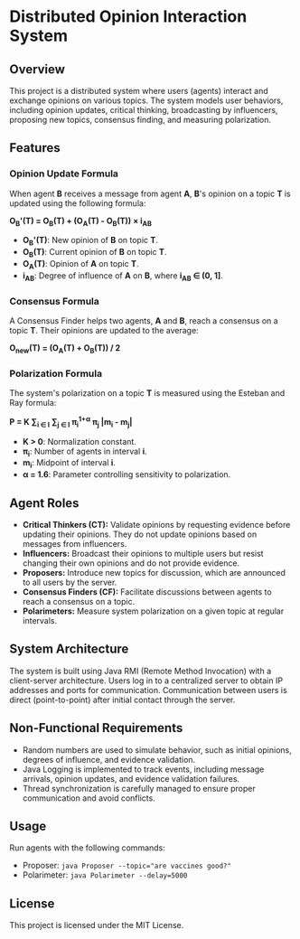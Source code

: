 # Distributed Opinion Interaction System

## Overview
This project is a distributed system where users (agents) interact and exchange opinions on various topics. The system models user behaviors, including opinion updates, critical thinking, broadcasting by influencers, proposing new topics, consensus finding, and measuring polarization.

## Features

### Opinion Update Formula
When agent **B** receives a message from agent **A**, **B**'s opinion on a topic **T** is updated using the following formula:

**O<sub>B</sub>'(T) = O<sub>B</sub>(T) + (O<sub>A</sub>(T) - O<sub>B</sub>(T)) × i<sub>AB</sub>**

- **O<sub>B</sub>'(T)**: New opinion of **B** on topic **T**.
- **O<sub>B</sub>(T)**: Current opinion of **B** on topic **T**.
- **O<sub>A</sub>(T)**: Opinion of **A** on topic **T**.
- **i<sub>AB</sub>**: Degree of influence of **A** on **B**, where **i<sub>AB</sub> ∈ (0, 1]**.

### Consensus Formula
A Consensus Finder helps two agents, **A** and **B**, reach a consensus on a topic **T**. Their opinions are updated to the average:

**O<sub>new</sub>(T) = (O<sub>A</sub>(T) + O<sub>B</sub>(T)) / 2**

### Polarization Formula
The system's polarization on a topic **T** is measured using the Esteban and Ray formula:

**P = K ∑<sub>i ∈ I</sub> ∑<sub>j ∈ I</sub> π<sub>i</sub><sup>1+α</sup> π<sub>j</sub> |m<sub>i</sub> - m<sub>j</sub>|**

- **K > 0**: Normalization constant.
- **π<sub>i</sub>**: Number of agents in interval **i**.
- **m<sub>i</sub>**: Midpoint of interval **i**.
- **α = 1.6**: Parameter controlling sensitivity to polarization.

## Agent Roles
- **Critical Thinkers (CT):** Validate opinions by requesting evidence before updating their opinions. They do not update opinions based on messages from influencers.
- **Influencers:** Broadcast their opinions to multiple users but resist changing their own opinions and do not provide evidence.
- **Proposers:** Introduce new topics for discussion, which are announced to all users by the server.
- **Consensus Finders (CF):** Facilitate discussions between agents to reach a consensus on a topic.
- **Polarimeters:** Measure system polarization on a given topic at regular intervals.

## System Architecture
The system is built using Java RMI (Remote Method Invocation) with a client-server architecture. Users log in to a centralized server to obtain IP addresses and ports for communication. Communication between users is direct (point-to-point) after initial contact through the server.

## Non-Functional Requirements
- Random numbers are used to simulate behavior, such as initial opinions, degrees of influence, and evidence validation.
- Java Logging is implemented to track events, including message arrivals, opinion updates, and evidence validation failures.
- Thread synchronization is carefully managed to ensure proper communication and avoid conflicts.

## Usage
Run agents with the following commands:
- Proposer: `java Proposer --topic="are vaccines good?"`
- Polarimeter: `java Polarimeter --delay=5000`

## License
This project is licensed under the MIT License.
